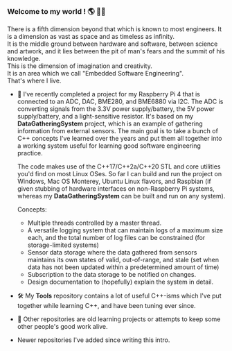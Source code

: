 ### Welcome to my world ! 🌎 🏳️‍🌈

<!--
**nuncio-bitis/nuncio-bitis** is a ✨ _special_ ✨ repository because its `README.md` (this file) appears on your GitHub profile.

Here are some ideas to get you started:

- 🔭 I’m currently working on ...
- 🌱 I’m currently learning ...
- 👯 I’m looking to collaborate on ...
- 🤔 I’m looking for help with ...
- 💬 Ask me about ...
- 📫 How to reach me: ...
- 😄 Pronouns: ...
- ⚡ Fun fact: ...
-->

There is a fifth dimension beyond that which is known to most engineers. It is a dimension as vast as space and as timeless as infinity.  
It is the middle ground between hardware and software, between science and artwork, and it lies between the pit of man's fears and the summit of his knowledge.  
This is the dimension of imagination and creativity.  
It is an area which we call "Embedded Software Engineering".  
That's where I live.

- 🔭 I’ve recently completed a project for my Raspberry Pi 4 that is connected to an ADC, DAC, BME280, and BME6880 via I2C.
    The ADC is converting signals from the 3.3V power supply/battery, the 5V power supply/battery, and a light-sensitive resistor.
    It's based on my **DataGatheringSystem** project, which is an example of gathering information from external sensors. The main
    goal is to take a bunch of C++ concepts I've learned over the years and put them all together into a working system useful
    for learning good software engineering practice.
    
    The code makes use of the C++17/C++2a/C++20 STL and core utilities you'd find on most Linux OSes. So far I can build
    and run the project on Windows, Mac OS Monterey, Ubuntu Linux flavors, and Raspbian (if given stubbing of hardware
    interfaces on non-Raspberry Pi systems, whereas my **DataGatheringSystem** can be built and run on any system).

    Concepts:
    * Multiple threads controlled by a master thread.
    * A versatile logging system that can maintain logs of a maximum size each, and the total number of log files can
      be constrained (for storage-limited systems)
    * Sensor data storage where the data gathered from sensors maintains its own states of valid, out-of-range, and stale
      (set when data has not been updated within a predetermined amount of time)
    * Subscription to the data storage to be notified on changes.
    * Design documentation to (hopefully) explain the system in detail.

- 🛠 My **Tools** repository contains a lot of useful C++-isms which I've put together while learning C++, and have been
    tuning ever since.

- 🎢 Other repositories are old learning projects or attempts to keep some other people's good work alive.

- Newer repositories I've added since writing this intro.
